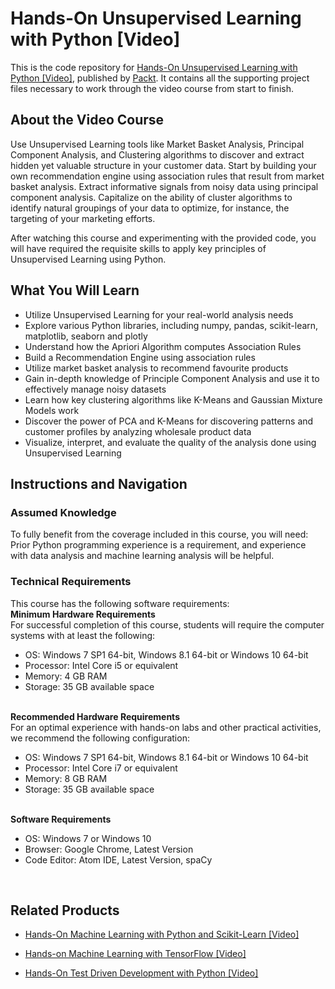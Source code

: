 # Hands-On Unsupervised Learning with Python [Video]
This is the code repository for [Hands-On Unsupervised Learning with Python [Video]](https://www.packtpub.com/application-development/hands-unsupervised-learning-python-video?utm_source=github&utm_medium=repository&utm_campaign=9781788992855), published by [Packt](https://www.packtpub.com/?utm_source=github). It contains all the supporting project files necessary to work through the video course from start to finish.
## About the Video Course
Use Unsupervised Learning tools like Market Basket Analysis, Principal Component Analysis, and Clustering algorithms to discover and extract hidden yet valuable structure in your customer data. Start by building your own recommendation engine using association rules that result from market basket analysis. Extract informative signals from noisy data using principal component analysis. Capitalize on the ability of cluster algorithms to identify natural groupings of your data to optimize, for instance, the targeting of your marketing efforts.

After watching this course and experimenting with the provided code, you will have required the requisite skills to apply key principles of Unsupervised Learning using Python.

<H2>What You Will Learn</H2>
<DIV class=book-info-will-learn-text>
<UL>
<LI>Utilize Unsupervised Learning for your real-world analysis needs 
<LI>Explore various Python libraries, including numpy, pandas, scikit-learn, matplotlib, seaborn and plotly 
<LI>Understand how the Apriori Algorithm computes Association Rules 
<LI>Build a Recommendation Engine using association rules 
<LI>Utilize market basket analysis to recommend favourite products 
<LI>Gain in-depth knowledge of Principle Component Analysis and use it to effectively manage noisy datasets 
<LI>Learn how key clustering algorithms like K-Means and Gaussian Mixture Models work 
<LI>Discover the power of PCA and K-Means for discovering patterns and customer profiles by analyzing wholesale product data 
<LI>Visualize, interpret, and evaluate the quality of the analysis done using Unsupervised Learning </LI></UL></DIV>

## Instructions and Navigation
### Assumed Knowledge
To fully benefit from the coverage included in this course, you will need:<br/>
Prior Python programming experience is a requirement, and experience with data analysis and machine learning analysis will be helpful.
### Technical Requirements
This course has the following software requirements:<br/>
<b>Minimum Hardware Requirements</b><br>For successful completion of this course, students will require the computer systems with at least the following:<ul><li>OS: Windows 7 SP1 64-bit, Windows 8.1 64-bit or Windows 10 64-bit</li><li>Processor: Intel Core i5 or equivalent</li><li>Memory: 4 GB RAM</li><li>Storage: 35 GB available space</ul></li><br><b>Recommended Hardware Requirements</b><br>For an optimal experience with hands-on labs and other practical activities, we recommend the following configuration:<ul><li>OS: Windows 7 SP1 64-bit, Windows 8.1 64-bit or Windows 10 64-bit</li><li>Processor: Intel Core i7 or equivalent</li><li>Memory: 8 GB RAM</li><li>Storage: 35 GB available space</li></ul><br><b>Software Requirements</b><ul><li>OS: Windows 7 or Windows 10</li><li>Browser: Google Chrome, Latest Version</li><li>Code Editor: Atom IDE, Latest Version, spaCy</li></ul><br>
## Related Products
* [Hands-On Machine Learning with Python and Scikit-Learn [Video]](https://www.packtpub.com/big-data-and-business-intelligence/hands-machine-learning-python-and-scikit-learn-video?utm_source=github&utm_medium=repository&utm_campaign=9781788991056)

* [Hands-on Machine Learning with TensorFlow [Video]](https://www.packtpub.com/big-data-and-business-intelligence/hands-machine-learning-tensorflow-video?utm_source=github&utm_medium=repository&utm_campaign=9781789136999)

* [Hands-On Test Driven Development with Python [Video]](https://www.packtpub.com/application-development/hands-test-driven-development-python-video?utm_source=github&utm_medium=repository&utm_campaign=9781789138313)

